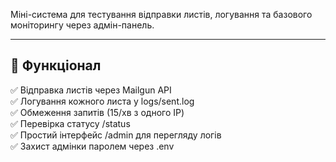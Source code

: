 Міні-система для тестування відправки листів, логування та базового моніторингу через адмін-панель.

---

## 🚀 Функціонал

✅ Відправка листів через Mailgun API  
✅ Логування кожного листа у logs/sent.log  
✅ Обмеження запитів (15/хв з одного IP)  
✅ Перевірка статусу /status  
✅ Простий інтерфейс /admin для перегляду логів  
✅ Захист адмінки паролем через .env
